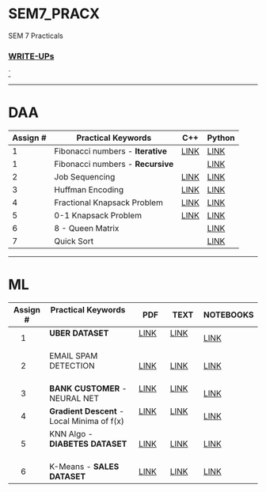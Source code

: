 # SEM7_PRACX
SEM 7 Practicals

<h3><a href="https://github.com/yd3-test5/SEM7_PRACX/blob/main/WRITEUPS/LP3.pdf">WRITE-UPs</a></h3>
<a href="https://github.com/yd3-test5/SEM7_PRACX/raw/main/WRITEUPS/LP%20III%20Lab%20Manual%20BE%20SKNCOE21-22.pdf">`</a>


---
# DAA

| Assign # | Practical Keywords            | C++                                                                            | Python                                                                                |
|----------|-------------------------------|--------------------------------------------------------------------------------|---------------------------------------------------------------------------------------|
|     1    | Fibonacci numbers - **Iterative** | <a href="https://github.com/yd3-test5/SEM7_PRACX/blob/main/DAA/CODEBASE/DAA%20-1.cpp">LINK</a>    | <a href="https://github.com/yd3-test5/SEM7_PRACX/blob/main/DAA/CODEBASE/Fibonacci_Iterative.py">LINK</a> |
|     1    | Fibonacci numbers - **Recursive** |                                                                                | <a href="https://github.com/yd3-test5/SEM7_PRACX/blob/main/DAA/CODEBASE/Fibonacci_Recursive.py">LINK</a> |
|     2    | Job Sequencing                | <a href="https://github.com/yd3-test5/SEM7_PRACX/blob/main/DAA/CODEBASE/DAA%20-%202.cpp">LINK</a> | <a href="https://github.com/yd3-test5/SEM7_PRACX/blob/main/DAA/CODEBASE/Job_Seq.py">LINK</a>             |
|     3    | Huffman Encoding              | <a href="https://github.com/yd3-test5/SEM7_PRACX/blob/main/DAA/CODEBASE/DAA%20-%203.cpp">LINK</a> | <a href="https://github.com/yd3-test5/SEM7_PRACX/blob/main/DAA/CODEBASE/Huffman.py">LINK</a>             |
|     4    | Fractional Knapsack Problem   | <a href="https://github.com/yd3-test5/SEM7_PRACX/blob/main/DAA/CODEBASE/DAA%20-%204.cpp">LINK</a> | <a href="https://github.com/yd3-test5/SEM7_PRACX/blob/main/DAA/CODEBASE/Frac_Knapsack.py">LINK</a>       |
|     5    | 0-1 Knapsack Problem          | <a href="https://github.com/yd3-test5/SEM7_PRACX/blob/main/DAA/CODEBASE/DAA%20-%205.cpp">LINK</a> | <a href="https://github.com/yd3-test5/SEM7_PRACX/blob/main/DAA/CODEBASE/01_Knapsack.py">LINK</a>         |
|     6    | 8 - Queen Matrix              |                                                                                | <a href="https://github.com/yd3-test5/SEM7_PRACX/blob/main/DAA/CODEBASE/8-Queen.py">LINK</a>             |
|     7    | Quick Sort                    | | <a href="https://github.com/yd3-test5/SEM7_PRACX/blob/main/DAA/CODEBASE/Quick_Sort.py">LINK</a>


---
# ML

| Assign # | Practical Keywords                          | PDF |TEXT|NOTEBOOKS|
|----------|---------------------------------------------|---|---|---|
|     1    | **UBER DATASET**                            | <a href="https://github.com/yd3-test5/SEM7_PRACX/blob/main/ML/ML_PRACTICAL_1_UBER.pdf">LINK</a>     | <a href="https://github.com/yd3-test5/SEM7_PRACX/blob/main/ML/1st_Uber_Ride.txt">LINK</a>           |  <a href="https://github.com/yd3-test5/SEM7_PRACX/blob/main/ML/ML_Assignment_No_1.ipynb">LINK</a>     |
|     2    | EMAIL SPAM DETECTION                        | <a href="https://github.com/yd3-test5/SEM7_PRACX/blob/main/ML/ML_PRACTICAL_2_email.pdf">LINK</a>    | <a href="https://github.com/yd3-test5/SEM7_PRACX/blob/main/ML/2ndClassifyEmail.txt">LINK</a>        |  <a href="https://github.com/yd3-test5/SEM7_PRACX/blob/main/ML/ML_Assignment_No_2.ipynb">LINK</a>    |
|     3    | **BANK CUSTOMER** - NEURAL NET              | <a href="https://github.com/yd3-test5/SEM7_PRACX/blob/main/ML/ml_bank_practicala.pdf">LINK</a>      | <a href="https://github.com/yd3-test5/SEM7_PRACX/blob/main/ML/3rdBankCustomer.txt">LINK</a>         |  <a href="https://github.com/yd3-test5/SEM7_PRACX/blob/main/ML/ML_Assignment_No_3.ipynb">LINK</a>      |
|     4    | **Gradient Descent** - Local Minima of f(x) | <a href="https://github.com/yd3-test5/SEM7_PRACX/blob/main/ML/ML_PRACTICAL_4.pdf">LINK</a>          | <a href="https://github.com/yd3-test5/SEM7_PRACX/blob/main/ML/GradDescent.txt">LINK</a>             |  <a href="https://github.com/yd3-test5/SEM7_PRACX/blob/main/ML/ML_Assignment_No_4.ipynb">LINK</a>          |
|     5    | KNN Algo - **DIABETES DATASET**             | <a href="https://github.com/yd3-test5/SEM7_PRACX/blob/main/ML/ML_PRACTICAL_5_dibetics.pdf">LINK</a> | <a href="https://github.com/yd3-test5/SEM7_PRACX/blob/main/ML/4thKNNalgo.txt">LINK</a>              |  <a href="https://github.com/yd3-test5/SEM7_PRACX/blob/main/ML/KNNALGO.ipynb">LINK</a> |
|     6    | K-Means - **SALES DATASET**                 | <a href="https://github.com/yd3-test5/SEM7_PRACX/blob/main/ML/ML_PRACTICAL_6_sales.pdf">LINK</a>    | <a href="https://github.com/yd3-test5/SEM7_PRACX/blob/main/ML/5thk-MeansClustering.txt">LINK</a>    |  <a href="https://github.com/yd3-test5/SEM7_PRACX/blob/main/ML/ML_Assignment_No_5.ipynb">LINK</a>    |
